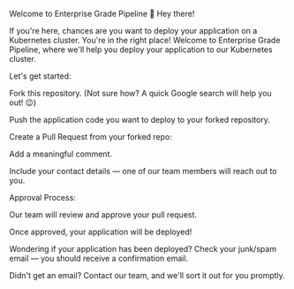 Welcome to Enterprise Grade Pipeline 🚀
Hey there!

If you're here, chances are you want to deploy your application on a Kubernetes cluster. You're in the right place! Welcome to Enterprise Grade Pipeline, where we'll help you deploy your application to our Kubernetes cluster.

Let's get started:

Fork this repository. (Not sure how? A quick Google search will help you out! 😉)

Push the application code you want to deploy to your forked repository.

Create a Pull Request from your forked repo:

Add a meaningful comment.

Include your contact details — one of our team members will reach out to you.

Approval Process:

Our team will review and approve your pull request.

Once approved, your application will be deployed!

Wondering if your application has been deployed?
Check your junk/spam email — you should receive a confirmation email.

Didn't get an email? Contact our team, and we'll sort it out for you promptly.
